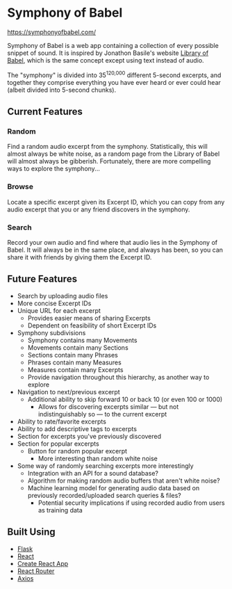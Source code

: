 # Symphony of Babel
<https://symphonyofbabel.com/>

Symphony of Babel is a web app containing a collection of every possible snippet of sound. It is inspired by Jonathon Basile's website
[Library of Babel](https://libraryofbabel.info/), which is the same concept except using text instead of audio.

The "symphony" is divided into 35<sup>120,000</sup> different 5-second excerpts, and together they comprise everything you have ever heard
or ever could hear (albeit divided into 5-second chunks).

## Current Features

### Random

Find a random audio excerpt from the symphony. Statistically, this will almost always be white noise, as a random page from the Library of
Babel will almost always be gibberish. Fortunately, there are more compelling ways to explore the symphony... 

### Browse

Locate a specific excerpt given its Excerpt ID, which you can copy from any audio excerpt that you or any friend discovers in the symphony.

### Search

Record your own audio and find where that audio lies in the Symphony of Babel. It will always be in the same place, and always has been, so
you can share it with friends by giving them the Excerpt ID.

## Future Features

- Search by uploading audio files
- More concise Excerpt IDs
- Unique URL for each excerpt
  - Provides easier means of sharing Excerpts
  - Dependent on feasibility of short Excerpt IDs
- Symphony subdivisions
  - Symphony contains many Movements
  - Movements contain many Sections
  - Sections contain many Phrases
  - Phrases contain many Measures
  - Measures contain many Excerpts
  - Provide navigation throughout this hierarchy, as another way to explore
- Navigation to next/previous excerpt
  - Additional ability to skip forward 10 or back 10 (or even 100 or 1000)
    - Allows for discovering excerpts similar — but not indistinguishably so — to the current excerpt
- Ability to rate/favorite excerpts
- Ability to add descriptive tags to excerpts
- Section for excerpts you've previously discovered
- Section for popular excerpts
  - Button for random popular excerpt
    - More interesting than random white noise
- Some way of randomly searching excerpts more interestingly
  - Integration with an API for a sound database?
  - Algorithm for making random audio buffers that aren't white noise?
  - Machine learning model for generating audio data based on previously recorded/uploaded search queries & files?
    - Potential security implications if using recorded audio from users as training data

## Built Using

- [Flask](https://github.com/pallets/flask)
- [React](https://github.com/facebook/react)
- [Create React App](https://github.com/facebook/create-react-app)
- [React Router](https://github.com/ReactTraining/react-router)
- [Axios](https://github.com/axios/axios)
